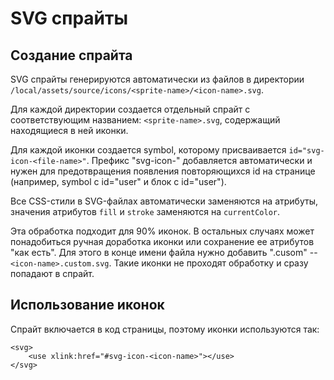# SVG спрайты

## Создание спрайта

SVG спрайты генерируются автоматически из файлов в директории `/local/assets/source/icons/<sprite-name>/<icon-name>.svg`.

Для каждой директории создается отдельный спрайт с соответствующим названием: `<sprite-name>.svg`, содержащий находящиеся в ней иконки.

Для каждой иконки создается symbol, которому присваивается `id="svg-icon-<file-name>"`. Префикс "svg-icon-" добавляется автоматически и нужен для предотвращения появления повторяющихся id на странице (например, symbol с id="user" и блок с id="user").

Все CSS-стили в SVG-файлах автоматически заменяются на атрибуты, значения атрибутов `fill` и `stroke` заменяются на `currentColor`.

Эта обработка подходит для 90% иконок. В остальных случаях может понадобиться ручная доработка иконки или сохранение ее атрибутов "как есть". Для этого в конце имени файла нужно добавить ".cusom" -- `<icon-name>.custom.svg`. Такие иконки не проходят обработку и сразу попадают в спрайт.

## Использование иконок

Спрайт включается в код страницы, поэтому иконки используются так:
```
<svg>
	<use xlink:href="#svg-icon-<icon-name>"></use>
</svg>
```